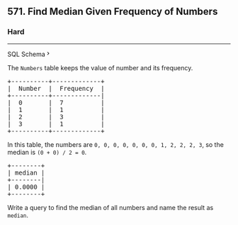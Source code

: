 <h2>571. Find Median Given Frequency of Numbers</h2><h3>Hard</h3><hr><div class="sql-schema-wrapper__3VBi"><a class="sql-schema-link__3cEg">SQL Schema<svg viewBox="0 0 24 24" width="1em" height="1em" class="icon__1Md2"><path fill-rule="evenodd" d="M10 6L8.59 7.41 13.17 12l-4.58 4.59L10 18l6-6z"></path></svg></a></div><div><p>The <code>Numbers</code> table keeps the value of number and its frequency.</p>

<pre>+----------+-------------+
|  Number  |  Frequency  |
+----------+-------------|
|  0       |  7          |
|  1       |  1          |
|  2       |  3          |
|  3       |  1          |
+----------+-------------+
</pre>

<p>In this table, the numbers are <code>0, 0, 0, 0, 0, 0, 0, 1, 2, 2, 2, 3</code>, so the median is <code>(0 + 0) / 2 = 0</code>.</p>

<pre>+--------+
| median |
+--------|
| 0.0000 |
+--------+
</pre>

<p>Write a query to find the median of all numbers and name the result as <code>median</code>.</p>
</div>